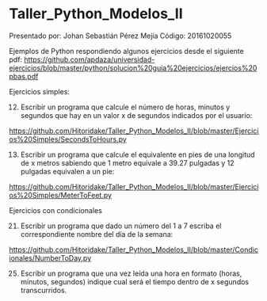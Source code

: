 # Taller_Python_Modelos_II

Presentado por: Johan Sebastián Pérez Mejía
Código: 20161020055


Ejemplos de Python respondiendo algunos ejercicios desde el siguiente pdf:
https://github.com/apdaza/universidad-ejercicios/blob/master/python/solucion%20guia%20ejercicios/ejercios%20pbas.pdf

Ejercicios simples:

12. Escribir un programa que calcule el número de horas, minutos y segundos que hay en un valor x de segundos indicados por el usuario:

https://github.com/Hitoridake/Taller_Python_Modelos_II/blob/master/Ejercicios%20Simples/SecondsToHours.py

13. Escribir un programa que calcule el equivalente en pies de una longitud de x metros sabiendo que 1 metro equivale a 39.27 pulgadas y 12 pulgadas equivalen a un pie:

https://github.com/Hitoridake/Taller_Python_Modelos_II/blob/master/Ejercicios%20Simples/MeterToFeet.py

Ejercicios con condicionales

21. Escribir un programa que dado un número del 1 a 7 escriba el correspondiente nombre del
día de la semana:

https://github.com/Hitoridake/Taller_Python_Modelos_II/blob/master/Condicionales/NumberToDay.py

25. Escribir un programa que una vez leída una hora en formato (horas, minutos, segundos) indique cual será el tiempo dentro de x segundos transcurridos.








